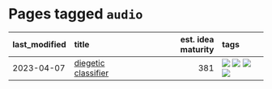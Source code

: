 # Pages tagged `audio`

|last_modified|title|est. idea maturity|tags
|:---|:---|---:|:---|
|2023-04-07|[diegetic classifier](../diegetic-classifier.md)|381|[![](https://img.shields.io/badge/tag-audio-cc5ed7)](../tags/audio.md) [![](https://img.shields.io/badge/tag-classification-dd597e)](../tags/classification.md) [![](https://img.shields.io/badge/tag-experimental-48fb29)](../tags/experimental.md) [![](https://img.shields.io/badge/tag-text2audio-e8ae48)](../tags/text2audio.md)|